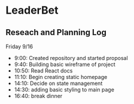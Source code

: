 # LeaderBet

## Reseach and Planning Log
Friday 9/16
* 9:00: Created repository and started proposal
* 9:40: Building basic wireframe of project
* 10:50: Read React docs
* 11:10: Begin creating static homepage
* 14:10: Decide on state management 
* 14:30: adding basic styling to main page
* 16:40: break dinner